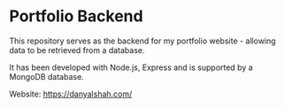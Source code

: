 # Portfolio Backend

This repository serves as the backend for my portfolio website - allowing data to be retrieved from a database.

It has been developed with Node.js, Express and is supported by a MongoDB database.

Website: https://danyalshah.com/